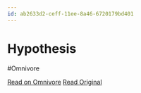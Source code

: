 ```yaml
---
id: ab2633d2-ceff-11ee-8a46-6720179bd401
---
```


# Hypothesis
#Omnivore

[Read on Omnivore](https://omnivore.app/me/hypothesis-18dc0734b0d)
[Read Original](https://hypothes.is/a/mDnpXM77Ee6RAlcxxEt99A)

